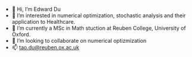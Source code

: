 - 👋 Hi, I’m Edward Du
- 👀 I’m interested in numerical optimization, stochastic analysis and their application to Healthcare.
- 🌱 I’m currently a MSc in Math stuction at Reuben College, University of Oxford.
- 💞️ I’m looking to collaborate on numerical optizmization
- 📫 tao.du@reuben.ox.ac.uk

<!---
taodu3/taodu3 is a ✨ special ✨ repository because its `README.md` (this file) appears on your GitHub profile.
You can click the Preview link to take a look at your changes.
--->
